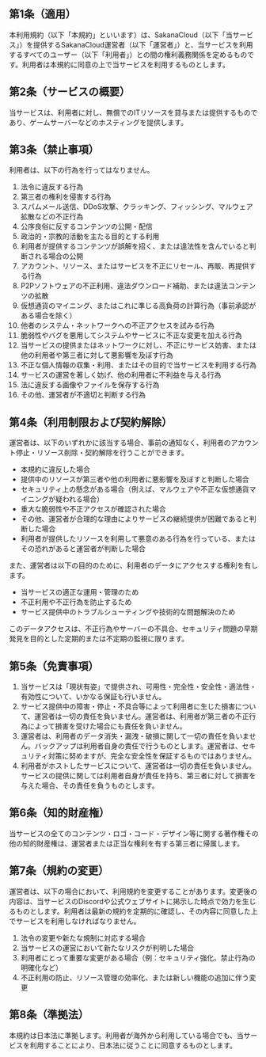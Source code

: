## 第1条（適用）

本利用規約（以下「本規約」といいます）は、SakanaCloud（以下「当サービス」）を提供するSakanaCloud運営者（以下「運営者」）と、当サービスを利用するすべてのユーザー（以下「利用者」）との間の権利義務関係を定めるものです。利用者は本規約に同意の上で当サービスを利用するものとします。

## 第2条（サービスの概要）

当サービスは、利用者に対し、無償でのITリソースを貸与または提供するものであり、ゲームサーバーなどのホスティングを提供します。


## 第3条（禁止事項）

利用者は、以下の行為を行ってはなりません。

1. 法令に違反する行為
2. 第三者の権利を侵害する行為
3. スパムメール送信、DDoS攻撃、クラッキング、フィッシング、マルウェア拡散などの不正行為
4. 公序良俗に反するコンテンツの公開・配信
5. 政治的・宗教的活動を主たる目的とする利用
6. 利用者が提供するコンテンツが誤解を招く、または違法性を含んでいると判断される場合の公開
7. アカウント、リソース、またはサービスを不正にリセール、再販、再提供する行為
8. P2Pソフトウェアの不正利用、違法ダウンロード補助、または違法コンテンツの拡散
9. 仮想通貨のマイニング、またはこれに準じる高負荷の計算行為（事前承認がある場合を除く）
10. 他者のシステム・ネットワークへの不正アクセスを試みる行為
11. 脆弱性やバグを悪用してシステムやサービスに不正な変更を加える行為
12. 当サービスの提供またはネットワークに対し、不正にサービス妨害、または他の利用者や第三者に対して悪影響を及ぼす行為
13. 不正な個人情報の収集・利用、またはその目的で当サービスを利用する行為
14. サービスの運営を著しく妨げ、他の利用者に不利益を与える行為
15. 法に違反する画像やファイルを保存する行為
16. その他、運営者が不適切と判断する行為

## 第4条（利用制限および契約解除）

運営者は、以下のいずれかに該当する場合、事前の通知なく、利用者のアカウント停止・リソース削除・契約解除を行うことができます。

* 本規約に違反した場合
* 提供中のリソースが第三者や他の利用者に悪影響を及ぼすと判断した場合
* セキュリティ上の懸念がある場合（例えば、マルウェアや不正な仮想通貨マイニングが疑われる場合）
* 重大な脆弱性や不正アクセスが確認された場合
* その他、運営者が合理的な理由によりサービスの継続提供が困難であると判断した場合
* 利用者が提供したリソースを利用して悪意のある行為を行っている、またはその恐れがあると運営者が判断した場合

また、運営者は以下の目的のために、利用者のデータにアクセスする権利を有します。

* 当サービスの適正な運用・管理のため
* 不正利用や不正行為を防止するため
* サービス提供中のトラブルシューティングや技術的な問題解決のため

このデータアクセスは、不正行為やサーバーの不具合、セキュリティ問題の早期発見を目的とした定期的または不定期の監視に限ります。

## 第5条（免責事項）

1. 当サービスは「現状有姿」で提供され、可用性・完全性・安全性・適法性・有効性について、いかなる保証も行いません。
2. サービス提供中の障害・停止・不具合等によって利用者に生じた損害について、運営者は一切の責任を負いません。運営者は、利用者が第三者の不正行為によって損害を受けた場合にも責任を負いません。
3. 運営者は、利用者のデータ消失・漏洩・破損に関して一切の責任を負いません。バックアップは利用者自身の責任で行うものとします。運営者は、セキュリティ対策に努めますが、完全な安全性を保証するものではありません。
4. 利用者がホストしたサービスについて、運営者は一切の責任を負いません。サービスの提供に関しては利用者自身が責任を持ち、第三者に対して損害を与えた場合、その責任を負うものとします。

## 第6条（知的財産権）

当サービスの全てのコンテンツ・ロゴ・コード・デザイン等に関する著作権その他の知的財産権は、運営者または正当な権利を有する第三者に帰属します。

## 第7条（規約の変更）

運営者は、以下の場合において、利用規約を変更することがあります。変更後の内容は、当サービスのDiscordや公式ウェブサイトに掲示した時点で効力を生じるものとします。利用者は最新の規約を定期的に確認し、その内容に同意した上でサービスを利用しなければなりません。

1. 法令の変更や新たな規制に対応する場合
2. 当サービスの運営において新たなリスクが判明した場合
3. 利用者にとって重要な変更がある場合（例：セキュリティ強化、禁止行為の明確化など）
4. 不正利用の防止、リソース管理の効率化、または新しい機能の追加に伴う変更

## 第8条（準拠法）

本規約は日本法に準拠します。利用者が海外から利用している場合でも、当サービスを利用することにより、日本法に従うことに同意するものとします。
